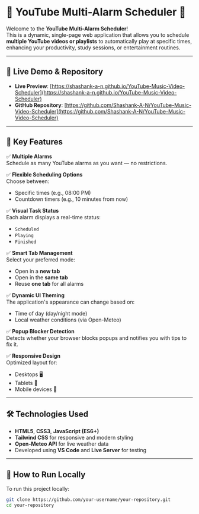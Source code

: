 # 🎵 YouTube Multi-Alarm Scheduler 🎵

Welcome to the **YouTube Multi-Alarm Scheduler**!  
This is a dynamic, single-page web application that allows you to schedule **multiple YouTube videos or playlists** to automatically play at specific times, enhancing your productivity, study sessions, or entertainment routines.

---

## 🔗 Live Demo & Repository

- **Live Preview**: [https://shashank-a-n.github.io/YouTube-Music-Video-Scheduler](https://shashank-a-n.github.io/YouTube-Music-Video-Scheduler)
- **GitHub Repository**: [https://github.com/Shashank-A-N/YouTube-Music-Video-Scheduler](https://github.com/Shashank-A-N/YouTube-Music-Video-Scheduler)

---

## 📌 Key Features

✅ **Multiple Alarms**  
Schedule as many YouTube alarms as you want — no restrictions.

✅ **Flexible Scheduling Options**  
Choose between:
- Specific times (e.g., 08:00 PM)
- Countdown timers (e.g., 10 minutes from now)

✅ **Visual Task Status**  
Each alarm displays a real-time status:
- `Scheduled`
- `Playing`
- `Finished`

✅ **Smart Tab Management**  
Select your preferred mode:
- Open in a **new tab**
- Open in the **same tab**
- Reuse **one tab** for all alarms

✅ **Dynamic UI Theming**  
The application's appearance can change based on:
- Time of day (day/night mode)
- Local weather conditions (via Open-Meteo)

✅ **Popup Blocker Detection**  
Detects whether your browser blocks popups and notifies you with tips to fix it.

✅ **Responsive Design**  
Optimized layout for:
- Desktops 🖥️
- Tablets 📱
- Mobile devices 📲

---

## 🛠️ Technologies Used

- **HTML5**, **CSS3**, **JavaScript (ES6+)**
- **Tailwind CSS** for responsive and modern styling
- **Open-Meteo API** for live weather data
- Developed using **VS Code** and **Live Server** for testing

---

## 🚀 How to Run Locally

To run this project locally:

```bash
git clone https://github.com/your-username/your-repository.git
cd your-repository
